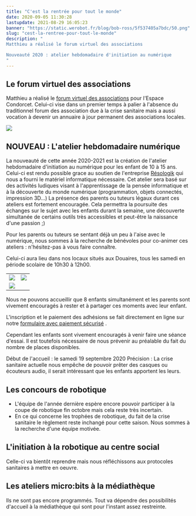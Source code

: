 ```yaml
---
title: "C'est la rentrée pour tout le monde"
date: 2020-09-05 11:30:28
lastupdate: 2021-08-29 16:05:23
banner: "https://static.werobot.fr/blog/bob-ross/5f537405a7bdc/50.png"
slug: "cest-la-rentree-pour-tout-le-monde"
description: " 
Matthieu a réalisé le forum virtuel des associations

Nouveauté 2020 : atelier hebdomadaire d'initiation au numérique
"
---
```

## Le forum virtuel des associations

Matthieu a réalisé le <a href="https://associations.espacecondorcet.org/">forum virtuel des associations</a> pour l'Espace Condorcet.
Celui-ci vise dans un premier temps à palier à l'absence du traditionnel forum des association due à la crise sanitaire mais a aussi vocation à devenir un annuaire à jour permanent des associations locales.

![](https://static.werobot.fr/blog/bob-ross/5f537405a7bdc/50.png)


## **NOUVEAU** : L'atelier hebdomadaire numérique

La nouveauté de cette année 2020-2021 est la création de l'atelier hebdomadaire d'initiation au numérique pour les enfant de 10 à 15 ans.
Celui-ci est rendu possible grace au soutien de l'entreprise <a href="http://www.resologik.fr/">Résologik</a> qui nous a fourni le matériel informatique nécessaire.
Cet atelier sera basé sur des activités ludiques visant à l'apprentissage de la pensée informatique et à la découverte du monde numérique (programmation, objets connectés, impression 3D…)
La présence des parents ou tuteurs légaux durant ces ateliers est fortement encouragée. Cela permettra la poursuite des échanges sur le sujet avec les enfants durant la semaine, une découverte simultanée de certains outils très accessibles et peut-être la naissance d'une passion ;)

Pour les parents ou tuteurs se sentant déjà un peu à l'aise avec le numérique, nous sommes à la recherche de bénévoles pour co-animer ces ateliers : n'hésitez-pas à vous faire connaître.

Celui-ci aura lieu dans nos locaux situés aux Douaires, tous les samedi en période scolaire de 10h30 à 12h00.

<table>
<tr>
<td><img src="https://static.werobot.fr/blog/bob-ross/5f5372b496950/50.jpg"></td> 
<td><img src="https://static.werobot.fr/blog/bob-ross/5f5372bb1f4f4/50.jpg"></td>
</tr>
<tr> 
<td colspan=2><img src="https://static.werobot.fr/blog/bob-ross/5f5372c182b4a/50.jpg"></td>
</tr>
</table>

Nous ne pouvons accueillir que 8 enfants simultanément et les parents sont vivement encouragés à rester et à partager ces moments avec leur enfant.

L'inscription et le paiement des adhésions se fait directement en ligne sur notre <a href="https://www.helloasso.com/associations/we-robot/adhesions/adhesion-we-robot-2020-21">formulaire avec paiement sécurisé</a> .

Cependant les enfants sont vivement encouragés à venir faire une séance d'essai. Il est toutefois nécessaire de nous prévenir au préalable du fait du nombre de places disponibles.

Début de l'accueil : le samedi 19 septembre 2020
Précision : La crise sanitaire actuelle nous empêche de pouvoir prêter des casques ou écouteurs audio, il serait intéressant que les enfants apportent les leurs.

## Les concours de robotique

* L'équipe de l'année dernière espère encore pouvoir participer à la coupe de robotique fin octobre mais cela reste très incertain.
* En ce qui concerne les trophées de robotique, du fait de la crise sanitaire le règlement reste inchangé pour cette saison. Nous sommes à la recherche d'une équipe motivée.

## L'initiation à la robotique au centre social

Celle-ci va bientôt reprendre mais nous réfléchissons aux protocoles sanitaires à mettre en oeuvre.

## Les ateliers micro:bits à la médiathèque

Ils ne sont pas encore programmés. Tout va dépendre des possibilités d'accueil à la médiathèque qui sont pour l'instant assez restreinte.
    